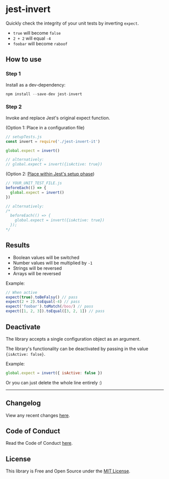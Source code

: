 # jest-invert

Quickly check the integrity of your unit tests by inverting `expect`.

- `true` will become `false`
- `2 + 2` will equal `-4`
- `foobar` will become `raboof`

## How to use

### Step 1

Install as a dev-dependency:

```js
npm install --save-dev jest-invert
```

### Step 2

Invoke and replace Jest's original expect function.

(Option 1: Place in a configuration file)

```js
// setupTests.js
const invert = require('./jest-invert-it')

global.expect = invert()

// alternatively:
// global.expect = invert({isActive: true})
```

(Option 2: [Place within Jest's setup phase](https://jestjs.io/docs/en/setup-teardown#repeating-setup-for-many-tests))

```js
// YOUR_UNIT_TEST_FILE.js
beforeEach(() => {
  global.expect = invert()
})

// alternatively:
/*
  beforeEach(() => {
    global.expect = invert({isActive: true})
  });
*/
```

## Results

- Boolean values will be switched
- Number values will be multiplied by `-1`
- Strings will be reversed
- Arrays will be reversed

Example:

```js
// When active
expect(true).toBeFalsy() // pass
expect(2 + 2).toEqual(-4) // pass
expect('foobar').toMatch(/boo/) // pass
expect([1, 2, 3]).toEqual([3, 2, 1]) // pass
```

## Deactivate

The library accepts a single configuration object as an argument.

The library's functionality can be deactivated by passing in the value `{isActive: false}`.

Example:

```js
global.expect = invert({ isActive: false })
```

Or you can just delete the whole line entirely :)

---

## Changelog

View any recent changes [here](CHANGELOG.md).

## Code of Conduct

Read the Code of Conduct [here](CODE-OF-CONDUCT.md).

## License

This library is Free and Open Source under the [MIT License](LICENSE).
